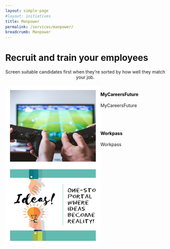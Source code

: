```yaml
---
layout: simple-page
#layout: initiatives
title: Manpower
permalink: /services/manpower/
breadcrumb: Manpower
---
```

<h1><div class="has-text-centered has-text-weight-bold">Recruit and train your employees</div></h1>

<center>Screen suitable candidates first when they’re sorted by how well they match your job.</center>

<div>
<img src="/images/programmes/products-and-services/7.jpg" align="left" style="width:300px;height:250px;">
<h4 style="color:black"><br />MyCareersFuture</h4>
<span style="font-size:100%;">MyCareersFuture<br /></span>
</div>
<br />
<br />

<div>
<img src="/images/programmes/products-and-services/3.jpg" align="left" style="width:300px;height:250px;">
<h4 style="color:black"><br />Workpass</h4>
<span style="font-size:100%;">Workpass<br /></span>
</div>
